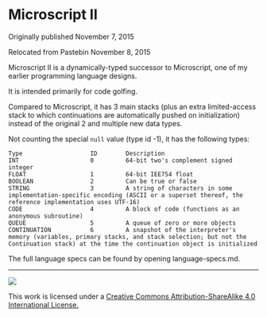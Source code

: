 ﻿# Microscript II

Originally published November 7, 2015

Relocated from Pastebin November 8, 2015

Microscript II is a dynamically-typed successor to Microscript, one of my earlier programming language designs.

It is intended primarily for code golfing.

Compared to Microscript, it has 3 main stacks (plus an extra limited-access stack to which continuations are automatically pushed on initialization) instead of the original 2 and multiple new data types.

Not counting the special `null` value (type id -1), it has the following types:
```
Type                   ID        Description
INT                    0         64-bit two's complement signed integer
FLOAT                  1         64-bit IEE754 float
BOOLEAN                2         Can be true or false
STRING                 3         A string of characters in some implementation-specific encoding (ASCII or a superset thereof, the reference implementation uses UTF-16)
CODE                   4         A block of code (functions as an anonymous subroutine)
QUEUE                  5         A queue of zero or more objects
CONTINUATION           6         A snapshot of the interpreter's memory (variables, primary stacks, and stack selection; but not the Continuation stack) at the time the continuation object is initialized
```

The full language specs can be found by opening language-specs.md.

---

![](https://i.creativecommons.org/l/by-sa/4.0/88x31.png)

This work is licensed under a [Creative Commons Attribution-ShareAlike 4.0 International License.](http://creativecommons.org/licenses/by-sa/4.0/)

